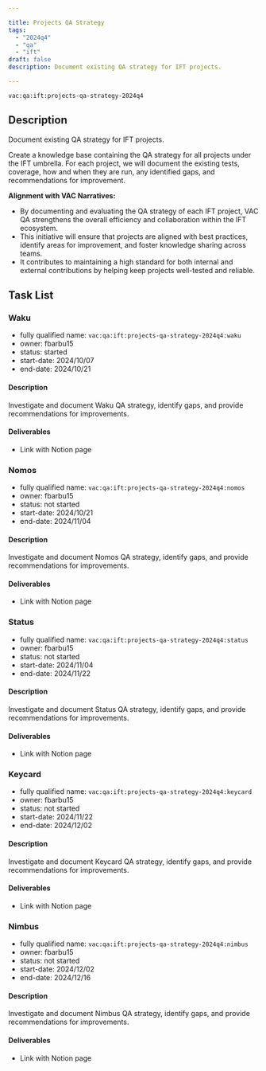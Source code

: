 ```yaml
---

title: Projects QA Strategy  
tags:
  - "2024q4"
  - "qa"
  - "ift"  
draft: false  
description: Document existing QA strategy for IFT projects.

---
```


`vac:qa:ift:projects-qa-strategy-2024q4`

## Description
Document existing QA strategy for IFT projects.

Create a knowledge base containing the QA strategy for all projects under the IFT umbrella.
For each project, we will document the existing tests, coverage, how and when they are run,
any identified gaps, and recommendations for improvement.

**Alignment with VAC Narratives:**
- By documenting and evaluating the QA strategy of each IFT project,
  VAC QA strengthens the overall efficiency and collaboration within the IFT ecosystem.
- This initiative will ensure that projects are aligned with best practices,
  identify areas for improvement, and foster knowledge sharing across teams.
- It contributes to maintaining a high standard for both internal and external contributions
  by helping keep projects well-tested and reliable.

## Task List

### Waku

* fully qualified name: `vac:qa:ift:projects-qa-strategy-2024q4:waku`
* owner: fbarbu15
* status: started
* start-date: 2024/10/07
* end-date: 2024/10/21

#### Description
Investigate and document Waku QA strategy,
identify gaps, and provide recommendations for improvements.

#### Deliverables
* Link with Notion page

### Nomos

* fully qualified name: `vac:qa:ift:projects-qa-strategy-2024q4:nomos`
* owner: fbarbu15
* status: not started
* start-date: 2024/10/21
* end-date: 2024/11/04

#### Description
Investigate and document Nomos QA strategy,
identify gaps, and provide recommendations for improvements.

#### Deliverables
* Link with Notion page

### Status

* fully qualified name: `vac:qa:ift:projects-qa-strategy-2024q4:status`
* owner: fbarbu15
* status: not started
* start-date: 2024/11/04
* end-date: 2024/11/22

#### Description
Investigate and document Status QA strategy,
identify gaps, and provide recommendations for improvements.

#### Deliverables
* Link with Notion page

### Keycard

* fully qualified name: `vac:qa:ift:projects-qa-strategy-2024q4:keycard`
* owner: fbarbu15
* status: not started
* start-date: 2024/11/22
* end-date: 2024/12/02

#### Description
Investigate and document Keycard QA strategy,
identify gaps, and provide recommendations for improvements.

#### Deliverables
* Link with Notion page

### Nimbus

* fully qualified name: `vac:qa:ift:projects-qa-strategy-2024q4:nimbus`
* owner: fbarbu15
* status: not started
* start-date: 2024/12/02
* end-date: 2024/12/16

#### Description
Investigate and document Nimbus QA strategy,
identify gaps, and provide recommendations for improvements.

#### Deliverables
* Link with Notion page


